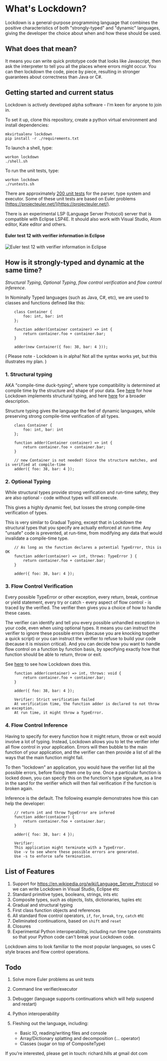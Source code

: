 # What's Lockdown?

Lockdown is a general-purpose programming language that combines the positive characteristics of both "strongly-typed" and "dynamic" languages, giving the developer the choice about when and how these should be used.

## What does that mean?

It means you can write quick prototype code that looks like Javascript, then ask the interpreter to tell you all the places where errors might occur. You can then lockdown the code, piece by piece, resulting in stronger guarantees about correctness than Java or C#.

## Getting started and current status

Lockdown is actively developed alpha software - I'm keen for anyone to join in.

To set it up, clone this repository, create a python virtual environment and install dependencies:

	mkvirtualenv lockdown
	pip install -r ./requirements.txt

To launch a shell, type:

    workon lockdown
    ./shell.sh

To run the unit tests, type:

    workon lockdown
	./runtests.sh

There are approximately [200 unit tests](lockdown/test.py) for the parser, type system and executor. Some of these unit tests are based on Euler problems [https://projecteuler.net/](https://projecteuler.net/).

There is an experimental LSP (Language Server Protocol) server that is compatible with Eclipse LSP4E. It should also work with Visual Studio, Atom editor, Kate editor and others.

#### Euler test 12 with verifier information in Eclipse
![Euler test 12 with verifier information in Eclipse](./img/editor-showing-break-modes-from-functions.png)

## How is it strongly-typed and dynamic at the same time?

*Structural Typing*, *Optional Typing*, *flow control verification* and *flow control inference*.

In Nominally Typed languages (such as Java, C#, etc), we are used to classes and functions defined like this:

		class Container {
		    foo: int, bar: int
		};
		
		function adder(Container container) => int {
			return container.foo + container.bar;
		}
		
		adder(new Container({ foo: 38, bar: 4 }));

( Please note - Lockdown is in alpha! Not all the syntax works yet, but this illustrates my plan. )

### 1. Structural typing

AKA "compile-time duck-typing", where type compatibility is determined at compile time by the structure and shape of your data. See [here](lockdown/type_system/README.md) for how Lockdown implements structural typing, and here [here](STRUCTURAL_TYPING.md) for a broader description.

Structure typing gives the language the feel of dynamic languages, while preserving strong compile-time verification of all types.

		class Container {
		    foo: int, bar: int
		};
		
		function adder(Container container) => int {
			return container.foo + container.bar;
		}
		
		// new Container is not needed! Since the structure matches, and is verified at compile-time
		adder({ foo: 38, bar: 4 });

### 2. Optional Typing

While structural types provide strong verification and run-time safety, they are also optional - code without types will still execute.

This gives a highly dynamic feel, but losses the strong compile-time verification of types.

This is very similar to Gradual Typing, except that in Lockdown the structural types that you specify are actually enforced at run-time. Any "unsafe" code is prevented, at run-time, from modifying any data that would invalidate a compile-time type.

		// As long as the function declares a potential TypeError, this is OK
		function adder(container) => int, throws: TypeError } {
			return container.foo + container.bar;
		}
		
		adder({ foo: 38, bar: 4 });

### 3. Flow Control Verification

Every possible TypeError or other exception, every return, break, continue or yield statement, every try or catch - every aspect of flow control -  is traced by the verified. The verifier then gives you a choice of how to handle these cases.

The verifier can identify and tell you every possible unhandled exception in your code, even when using optional types. It means you can instruct the verifier to ignore these possible errors (because you are knocking together a quick script) or you can instruct the verifier to refuse to build your code (because it is mission critical). And you can decide how you want to handle flow control on a function by function basis, by specifying exactly how that function should be able to return, throw or exit.

See [here](FLOW_CONTROL.md) to see how Lockdown does this.

		function adder(container) => int, throws: void {
			return container.foo + container.bar;
		}
		
		adder({ foo: 38, bar: 4 });

		Verifier: Strict verification failed
		At verification time, the function adder is declared to not throw an exception.
		At run time, it might throw a TypeError.

### 4. Flow Control Inference ###

Having to specify for every function how it might return, throw or exit would involve a lot of typing. Instead, Lockdown allows you to let the verifier infer all flow control in your application. Errors will then bubble to the main function of your application, and the verifier can then provide a list of all the ways that the main function might fail.

To then "lockdown" an application, you would have the verifier list all the possible errors, before fixing them one by one. Once a particular function is locked down, you can specify this on the function's type signature, as a line in the sand for the verifier which will then fail verification if the function is broken again.

Inference is the default. The following example demonstrates how this can help the developer:

		// return int and throw TypeError are infered
		function adder(container) {
			return container.foo + container.bar;
		}
		
		adder({ foo: 38, bar: 4 });

		Verifier:
		This application might terminate with a TypeError.
		Use -v to see where these possible errors are generated.
		Use -s to enforce safe termination.

## List of Features

1. Support for https://en.wikipedia.org/wiki/Language_Server_Protocol so we can write Lockdown in Visual Studio, Eclipse etc
2. Standard primitive types, booleans, strings, ints etc
3. Composite types, such as objects, lists, dictionaries, tuples etc
4. Gradual and structural typing
5. First class function objects and references
6. All standard flow control operators, `if`, `for`, `break`, `try`, `catch` etc
7. Deliminated continuations, based on `shift` and `reset`
8. Closures
9. Experimental Python interoperability, including run time type constraints so that your Python code can't break your Lockdown code.

Lockdown aims to look familiar to the most popular languages, so uses C style braces and flow control operations.

## Todo

1. Solve more Euler problems as unit tests
2. Command line verifier/executor
3. Debugger (language supports continuations which will help suspend and restart)
4. Python interoperability
5. Fleshing out the language, including:


   * Basic IO, reading/writing files and console
   * Array/Dictionary splatting and decomposition (... operator)
   * Classes (sugar on top of CompositeType)

If you're interested, please get in touch: richard.hills at gmail dot com

